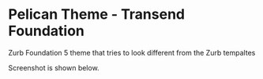 Pelican Theme - Transend Foundation
====================================

Zurb Foundation 5 theme that tries to look different from the Zurb tempaltes 

Screenshot is shown below.
